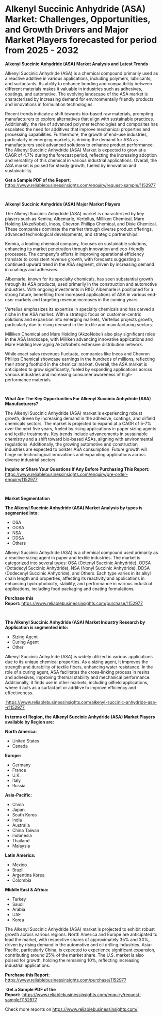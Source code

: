 <p><h1>Alkenyl Succinic Anhydride (ASA) Market: Challenges, Opportunities, and Growth Drivers and Major Market Players forecasted for period from 2025 - 2032</h1></p><p><strong>Alkenyl Succinic Anhydride (ASA) Market Analysis and Latest Trends</strong></p>
<p><p>Alkenyl Succinic Anhydride (ASA) is a chemical compound primarily used as a reactive additive in various applications, including polymers, lubricants, and surfactants. Its ability to enhance bonding and compatibility between different materials makes it valuable in industries such as adhesives, coatings, and automotive. The evolving landscape of the ASA market is characterized by increasing demand for environmentally friendly products and innovations in formulation technologies. </p><p>Recent trends indicate a shift towards bio-based raw materials, prompting manufacturers to explore alternatives that align with sustainable practices. Additionally, the rise of advanced polymer technologies and composites has escalated the need for additives that improve mechanical properties and processing capabilities. Furthermore, the growth of end-use industries, particularly in emerging markets, is driving the demand for ASA as manufacturers seek advanced solutions to enhance product performance. The Alkenyl Succinic Anhydride (ASA) Market is expected to grow at a CAGR of 4.7% during the forecast period, reflecting the increasing adoption and versatility of this chemical in various industrial applications. Overall, the ASA market is poised for steady growth, fueled by innovation and sustainability.</p></p>
<p><strong>Get a Sample PDF of the Report:&nbsp;</strong> <a href="https://www.reliablebusinessinsights.com/enquiry/request-sample/1152977?utm_campaign=3134&utm_medium=2&utm_source=Github&utm_content=ia&utm_term=22032025&utm_id=alkenyl-succinic-anhydride-asa">https://www.reliablebusinessinsights.com/enquiry/request-sample/1152977</a></p>
<p>&nbsp;</p>
<p><strong>Alkenyl Succinic Anhydride (ASA) Major Market Players</strong></p>
<p><p>The Alkenyl Succinic Anhydride (ASA) market is characterized by key players such as Kemira, Albemarle, Vertellus, Milliken Chemical, Mare Holding (AkzoNobel), Ineos, Chevron Phillips Chemical, and Dixie Chemical. These companies dominate the market through diverse product offerings, advanced technological developments, and strategic partnerships.</p><p>Kemira, a leading chemical company, focuses on sustainable solutions, enhancing its market penetration through innovation and eco-friendly processes. The company's efforts in improving operational efficiency translate to consistent revenue growth, with forecasts suggesting a continued upward trend in the ASA segment, driven by increasing demand in coatings and adhesives.</p><p>Albemarle, known for its specialty chemicals, has seen substantial growth through its ASA products, used primarily in the construction and automotive industries. With ongoing investments in R&D, Albemarle is positioned for a strong future, benefiting from increased applications of ASA in various end-user markets and targeting revenue increases in the coming years.</p><p>Vertellus emphasizes its expertise in specialty chemicals and has carved a niche in the ASA market. With a strategic focus on customer-centric solutions and expansion into emerging markets, Vertellus projects growth, particularly due to rising demand in the textile and manufacturing sectors.</p><p>Milliken Chemical and Mare Holding (AkzoNobel) also play significant roles in the ASA landscape, with Milliken advancing innovative applications and Mare Holding leveraging AkzoNobel’s extensive distribution network.</p><p>While exact sales revenues fluctuate, companies like Ineos and Chevron Phillips Chemical showcase earnings in the hundreds of millions, reflecting their strong foothold in the chemical market. Overall, the ASA market is anticipated to grow significantly, fueled by expanding applications across various industries and increasing consumer awareness of high-performance materials.</p></p>
<p>&nbsp;</p>
<p><strong>What Are The Key Opportunities For Alkenyl Succinic Anhydride (ASA) Manufacturers?</strong></p>
<p><p>The Alkenyl Succinic Anhydride (ASA) market is experiencing robust growth, driven by increasing demand in the adhesive, coatings, and oilfield chemicals sectors. The market is projected to expand at a CAGR of 5-7% over the next five years, fueled by rising applications in paper sizing agents and textile treatments. Key trends include advancements in sustainable chemistry and a shift toward bio-based ASAs, aligning with environmental regulations. Additionally, the growing automotive and construction industries are expected to bolster ASA consumption. Future growth will hinge on technological innovations and expanding applications across diverse industrial sectors.</p></p>
<p><strong>Inquire or Share Your Questions If Any Before Purchasing This Report:</strong> <a href="https://www.reliablebusinessinsights.com/enquiry/pre-order-enquiry/1152977?utm_campaign=3134&utm_medium=2&utm_source=Github&utm_content=ia&utm_term=22032025&utm_id=alkenyl-succinic-anhydride-asa">https://www.reliablebusinessinsights.com/enquiry/pre-order-enquiry/1152977</a></p>
<p>&nbsp;</p>
<p><strong>Market Segmentation</strong></p>
<p><strong>The Alkenyl Succinic Anhydride (ASA) Market Analysis by types is segmented into:</strong></p>
<p><ul><li>OSA</li><li>ODSA</li><li>NSA</li><li>DDSA</li><li>Others</li></ul></p>
<p><p>Alkenyl Succinic Anhydride (ASA) is a chemical compound used primarily as a reactive sizing agent in paper and textile industries. The market is categorized into several types: OSA (Octenyl Succinic Anhydride), ODSA (Octadecyl Succinic Anhydride), NSA (Nonyl Succinic Anhydride), DDSA (Dodecenyl Succinic Anhydride), and Others. Each type varies in its alkyl chain length and properties, affecting its reactivity and applications in enhancing hydrophobicity, stability, and performance in various industrial applications, including food packaging and coating formulations.</p></p>
<p><strong>Purchase this Report:&nbsp;</strong><a href="https://www.reliablebusinessinsights.com/purchase/1152977?utm_campaign=3134&utm_medium=2&utm_source=Github&utm_content=ia&utm_term=22032025&utm_id=alkenyl-succinic-anhydride-asa">https://www.reliablebusinessinsights.com/purchase/1152977</a></p>
<p>&nbsp;</p>
<p><strong>The Alkenyl Succinic Anhydride (ASA) Market Industry Research by Application is segmented into:</strong></p>
<p><ul><li>Sizing Agent</li><li>Curing Agent</li><li>Other</li></ul></p>
<p><p>Alkenyl Succinic Anhydride (ASA) is widely utilized in various applications due to its unique chemical properties. As a sizing agent, it improves the strength and durability of textile fibers, enhancing water resistance. In the role of a curing agent, ASA facilitates the cross-linking process in resins and adhesives, improving thermal stability and mechanical performance. Additionally, it finds use in other markets, including oilfield applications, where it acts as a surfactant or additive to improve efficiency and effectiveness.</p></p>
<p><a href="https://www.reliablebusinessinsights.com/alkenyl-succinic-anhydride-asa--r1152977?utm_campaign=3134&utm_medium=2&utm_source=Github&utm_content=ia&utm_term=22032025&utm_id=alkenyl-succinic-anhydride-asa">&nbsp;https://www.reliablebusinessinsights.com/alkenyl-succinic-anhydride-asa--r1152977</a></p>
<p><strong>In terms of Region, the Alkenyl Succinic Anhydride (ASA) Market Players available by Region are:</strong></p>
<p>
    <p> <strong> North America: </strong>
        <ul>
            <li>United States</li>
            <li>Canada</li>
        </ul>
        </p> 
    <p> <strong> Europe: </strong>
        <ul>
            <li>Germany</li>
            <li>France</li>
            <li>U.K.</li>
            <li>Italy</li>
            <li>Russia</li>
        </ul>
        </p> 
    <p> <strong> Asia-Pacific: </strong>
        <ul>
            <li>China</li>
            <li>Japan</li>
            <li>South Korea</li>
            <li>India</li>
            <li>Australia</li>
            <li>China Taiwan</li>
            <li>Indonesia</li>
            <li>Thailand</li>
            <li>Malaysia</li>
        </ul>
        </p> 
    <p> <strong> Latin America: </strong>
        <ul>
            <li>Mexico</li>
            <li>Brazil</li>
            <li>Argentina Korea</li>
            <li>Colombia</li>
        </ul>
        </p> 
    <p> <strong> Middle East & Africa: </strong>
        <ul>
            <li>Turkey</li>
            <li>Saudi</li>
            <li>Arabia</li>
            <li>UAE</li>
            <li>Korea</li>
        </ul>
    </p>
    </p>
<p><p>The Alkenyl Succinic Anhydride (ASA) market is projected to exhibit robust growth across various regions. North America and Europe are anticipated to lead the market, with respective shares of approximately 35% and 30%, driven by rising demand in the automotive and oil drilling industries. Asia-Pacific, particularly China, is expected to experience significant expansion, contributing around 25% of the market share. The U.S. market is also poised for growth, holding the remaining 10%, reflecting increasing industrial applications.</p></p>
<p><strong>Purchase this Report: </strong><a href="https://www.reliablebusinessinsights.com/purchase/1152977?utm_campaign=3134&utm_medium=2&utm_source=Github&utm_content=ia&utm_term=22032025&utm_id=alkenyl-succinic-anhydride-asa">https://www.reliablebusinessinsights.com/purchase/1152977</a></p>
<p>&nbsp;<strong>Get a Sample PDF of the Report:&nbsp;&nbsp;</strong><a href="https://www.reliablebusinessinsights.com/enquiry/request-sample/1152977?utm_campaign=3134&utm_medium=2&utm_source=Github&utm_content=ia&utm_term=22032025&utm_id=alkenyl-succinic-anhydride-asa">https://www.reliablebusinessinsights.com/enquiry/request-sample/1152977</a></p>
<p><strong></strong></p>
<p>Check more reports on <a href="https://www.reliablebusinessinsights.com/?utm_campaign=3134&utm_medium=2&utm_source=Github&utm_content=ia&utm_term=22032025&utm_id=alkenyl-succinic-anhydride-asa">https://www.reliablebusinessinsights.com/</a></p>